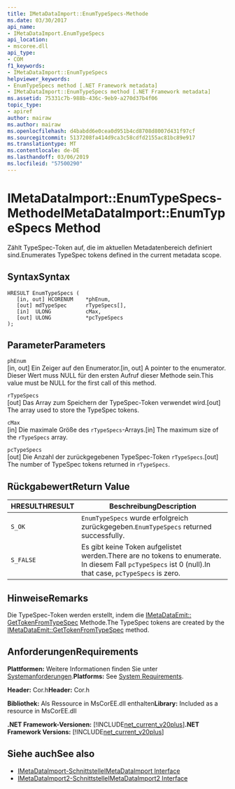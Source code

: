 ```yaml
---
title: IMetaDataImport::EnumTypeSpecs-Methode
ms.date: 03/30/2017
api_name:
- IMetaDataImport.EnumTypeSpecs
api_location:
- mscoree.dll
api_type:
- COM
f1_keywords:
- IMetaDataImport::EnumTypeSpecs
helpviewer_keywords:
- EnumTypeSpecs method [.NET Framework metadata]
- IMetaDataImport::EnumTypeSpecs method [.NET Framework metadata]
ms.assetid: 75331c7b-988b-436c-9eb9-a270d37b4f06
topic_type:
- apiref
author: mairaw
ms.author: mairaw
ms.openlocfilehash: d4babdd6e0cea0d951b4cd8708d8007d431f97cf
ms.sourcegitcommit: 5137208fa414d9ca3c58cdfd2155ac81bc89e917
ms.translationtype: MT
ms.contentlocale: de-DE
ms.lasthandoff: 03/06/2019
ms.locfileid: "57500290"
---
```

# <a name="imetadataimportenumtypespecs-method"></a><span data-ttu-id="e0133-102">IMetaDataImport::EnumTypeSpecs-Methode</span><span class="sxs-lookup"><span data-stu-id="e0133-102">IMetaDataImport::EnumTypeSpecs Method</span></span>
<span data-ttu-id="e0133-103">Zählt TypeSpec-Token auf, die im aktuellen Metadatenbereich definiert sind.</span><span class="sxs-lookup"><span data-stu-id="e0133-103">Enumerates TypeSpec tokens defined in the current metadata scope.</span></span>  
  
## <a name="syntax"></a><span data-ttu-id="e0133-104">Syntax</span><span class="sxs-lookup"><span data-stu-id="e0133-104">Syntax</span></span>  
  
```  
HRESULT EnumTypeSpecs (  
   [in, out] HCORENUM    *phEnum,  
   [out] mdTypeSpec      rTypeSpecs[],  
   [in]  ULONG           cMax,  
   [out] ULONG           *pcTypeSpecs  
);  
```  
  
## <a name="parameters"></a><span data-ttu-id="e0133-105">Parameter</span><span class="sxs-lookup"><span data-stu-id="e0133-105">Parameters</span></span>  
 `phEnum`  
 <span data-ttu-id="e0133-106">[in, out] Ein Zeiger auf den Enumerator.</span><span class="sxs-lookup"><span data-stu-id="e0133-106">[in, out] A pointer to the enumerator.</span></span> <span data-ttu-id="e0133-107">Dieser Wert muss NULL für den ersten Aufruf dieser Methode sein.</span><span class="sxs-lookup"><span data-stu-id="e0133-107">This value must be NULL for the first call of this method.</span></span>  
  
 `rTypeSpecs`  
 <span data-ttu-id="e0133-108">[out] Das Array zum Speichern der TypeSpec-Token verwendet wird.</span><span class="sxs-lookup"><span data-stu-id="e0133-108">[out] The array used to store the TypeSpec tokens.</span></span>  
  
 `cMax`  
 <span data-ttu-id="e0133-109">[in] Die maximale Größe des `rTypeSpecs`-Arrays.</span><span class="sxs-lookup"><span data-stu-id="e0133-109">[in] The maximum size of the `rTypeSpecs` array.</span></span>  
  
 `pcTypeSpecs`  
 <span data-ttu-id="e0133-110">[out] Die Anzahl der zurückgegebenen TypeSpec-Token `rTypeSpecs`.</span><span class="sxs-lookup"><span data-stu-id="e0133-110">[out] The number of TypeSpec tokens returned in `rTypeSpecs`.</span></span>  
  
## <a name="return-value"></a><span data-ttu-id="e0133-111">Rückgabewert</span><span class="sxs-lookup"><span data-stu-id="e0133-111">Return Value</span></span>  
  
|<span data-ttu-id="e0133-112">HRESULT</span><span class="sxs-lookup"><span data-stu-id="e0133-112">HRESULT</span></span>|<span data-ttu-id="e0133-113">Beschreibung</span><span class="sxs-lookup"><span data-stu-id="e0133-113">Description</span></span>|  
|-------------|-----------------|  
|`S_OK`|<span data-ttu-id="e0133-114">`EnumTypeSpecs` wurde erfolgreich zurückgegeben.</span><span class="sxs-lookup"><span data-stu-id="e0133-114">`EnumTypeSpecs` returned successfully.</span></span>|  
|`S_FALSE`|<span data-ttu-id="e0133-115">Es gibt keine Token aufgelistet werden.</span><span class="sxs-lookup"><span data-stu-id="e0133-115">There are no tokens to enumerate.</span></span> <span data-ttu-id="e0133-116">In diesem Fall `pcTypeSpecs` ist 0 (null).</span><span class="sxs-lookup"><span data-stu-id="e0133-116">In that case, `pcTypeSpecs` is zero.</span></span>|  
  
## <a name="remarks"></a><span data-ttu-id="e0133-117">Hinweise</span><span class="sxs-lookup"><span data-stu-id="e0133-117">Remarks</span></span>  
 <span data-ttu-id="e0133-118">Die TypeSpec-Token werden erstellt, indem die [IMetaDataEmit:: GetTokenFromTypeSpec](../../../../docs/framework/unmanaged-api/metadata/imetadataemit-gettokenfromtypespec-method.md) Methode.</span><span class="sxs-lookup"><span data-stu-id="e0133-118">The TypeSpec tokens are created by the [IMetaDataEmit::GetTokenFromTypeSpec](../../../../docs/framework/unmanaged-api/metadata/imetadataemit-gettokenfromtypespec-method.md) method.</span></span>  
  
## <a name="requirements"></a><span data-ttu-id="e0133-119">Anforderungen</span><span class="sxs-lookup"><span data-stu-id="e0133-119">Requirements</span></span>  
 <span data-ttu-id="e0133-120">**Plattformen:** Weitere Informationen finden Sie unter [Systemanforderungen](../../../../docs/framework/get-started/system-requirements.md).</span><span class="sxs-lookup"><span data-stu-id="e0133-120">**Platforms:** See [System Requirements](../../../../docs/framework/get-started/system-requirements.md).</span></span>  
  
 <span data-ttu-id="e0133-121">**Header:** Cor.h</span><span class="sxs-lookup"><span data-stu-id="e0133-121">**Header:** Cor.h</span></span>  
  
 <span data-ttu-id="e0133-122">**Bibliothek:** Als Ressource in MsCorEE.dll enthalten</span><span class="sxs-lookup"><span data-stu-id="e0133-122">**Library:** Included as a resource in MsCorEE.dll</span></span>  
  
 <span data-ttu-id="e0133-123">**.NET Framework-Versionen:** [!INCLUDE[net_current_v20plus](../../../../includes/net-current-v20plus-md.md)]</span><span class="sxs-lookup"><span data-stu-id="e0133-123">**.NET Framework Versions:** [!INCLUDE[net_current_v20plus](../../../../includes/net-current-v20plus-md.md)]</span></span>  
  
## <a name="see-also"></a><span data-ttu-id="e0133-124">Siehe auch</span><span class="sxs-lookup"><span data-stu-id="e0133-124">See also</span></span>
- [<span data-ttu-id="e0133-125">IMetaDataImport-Schnittstelle</span><span class="sxs-lookup"><span data-stu-id="e0133-125">IMetaDataImport Interface</span></span>](../../../../docs/framework/unmanaged-api/metadata/imetadataimport-interface.md)
- [<span data-ttu-id="e0133-126">IMetaDataImport2-Schnittstelle</span><span class="sxs-lookup"><span data-stu-id="e0133-126">IMetaDataImport2 Interface</span></span>](../../../../docs/framework/unmanaged-api/metadata/imetadataimport2-interface.md)
